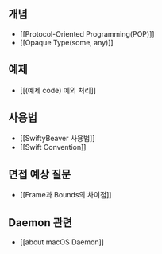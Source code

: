 
## 개념
- [[Protocol-Oriented Programming(POP)]]
- [[Opaque Type(some, any)]]
## 예제
- [[(예제 code) 예외 처리]]


## 사용법
- [[SwiftyBeaver 사용법]]
- [[Swift Convention]]


## 면접 예상 질문
- [[Frame과 Bounds의 차이점]]


## Daemon 관련
- [[about macOS Daemon]]